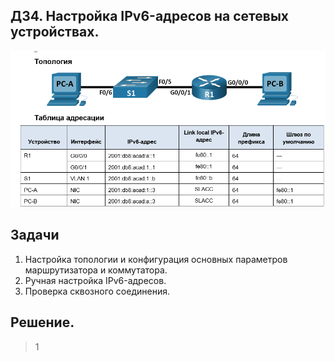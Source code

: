 ## ДЗ4. Настройка IPv6-адресов на сетевых устройствах.

![](<Топология ДЗ4-1.png>)

## Задачи
1. Настройка топологии и конфигурация основных параметров маршрутизатора и коммутатора.
2. Ручная настройка IPv6-адресов.
3. Проверка сквозного соединения.


## Решение.
>1
